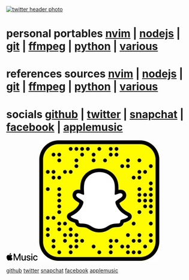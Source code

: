 [![twitter header photo](https://pbs.twimg.com/profile_banners/2177054297/1512901091/1500x500)](https://twitter.com/crbyxwpzfl/header_photo)
# personal portables [nvim](https://github.com/crbyxwpzfl/nvim) | [nodejs](https://github.com/crbyxwpzfl/nodejs) | [git](https://github.com/crbyxwpzfl/git) | [ffmpeg](https://github.com/crbyxwpzfl/ffmpeg) | [python](https://github.com/crbyxwpzfl/python) | [various](https://github.com/crbyxwpzfl/various)
# references sources [nvim](https://github.com/neovim/neovim) | [nodejs](https://github.com/homebridge/homebridge) | [git](https://git-scm.com/) | [ffmpeg](https://ffmpeg.org/) | [python](https://www.python.org/) | [various]()
# socials [github](https://github.com/crbyxwpzfl/crbyxwpzfl/discussions) | [twitter](https://twitter.com/crbyxwpzfl) | [snapchat](https://www.snapchat.com/add/crbyxwpzfl) | [facebook](https://www.facebook.com/crbyxwpzfl) | [applemusic](https://music.apple.com/profile/crbyxwpzfl)


![](https://github.com/crbyxwpzfl/crbyxwpzfl/blob/main/Apple-Music-logo.png)
![](https://github.com/crbyxwpzfl/crbyxwpzfl/blob/main/snapchat.png)

[github](https://github.com/crbyxwpzfl/crbyxwpzfl/discussions)
[twitter](https://twitter.com/crbyxwpzfl)
[snapchat](https://www.snapchat.com/add/crbyxwpzfl)
[facebook](https://www.facebook.com/crbyxwpzfl)
[applemusic](https://music.apple.com/profile/crbyxwpzfl)
